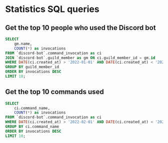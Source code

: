 # Statistics SQL queries

## Get the top 10 people who used the Discord bot
```sql
SELECT
    gm.name,
    COUNT(*) as invocations
FROM `discord-bot`.command_invocation as ci
JOIN `discord-bot`.guild_member as gm ON ci.guild_member_id = gm.id
WHERE DATE(ci.created_at) > '2022-01-01' AND DATE(ci.created_at) < '2022-02-01'
GROUP BY guild_member_id
ORDER BY invocations DESC
LIMIT 10;
```

## Get the top 10 commands used
```sql
SELECT
    ci.command_name,
    COUNT(*) as invocations
FROM `discord-bot`.command_invocation as ci
WHERE DATE(ci.created_at) > '2022-02-01' AND DATE(ci.created_at) < '2022-03-01'
GROUP BY ci.command_name
ORDER BY invocations DESC
LIMIT 10;
```

